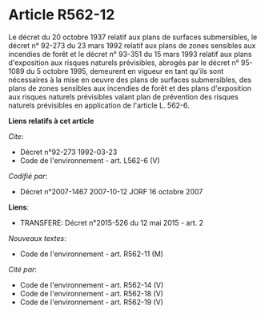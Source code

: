 # Article R562-12

Le décret du 20 octobre 1937 relatif aux plans de surfaces submersibles, le décret n° 92-273 du 23 mars 1992 relatif aux
plans de zones sensibles aux incendies de forêt et le décret n° 93-351 du 15 mars 1993 relatif aux plans d'exposition aux
risques naturels prévisibles, abrogés par le décret n° 95-1089 du 5 octobre 1995, demeurent en vigueur en tant qu'ils sont
nécessaires à la mise en oeuvre des plans de surfaces submersibles, des plans de zones sensibles aux incendies de forêt et
des plans d'exposition aux risques naturels prévisibles valant plan de prévention des risques naturels prévisibles en
application de l'article L. 562-6.

**Liens relatifs à cet article**

_Cite_:

  - Décret n°92-273 1992-03-23
  - Code de l'environnement - art. L562-6 (V)

_Codifié par_:

  - Décret n°2007-1467 2007-10-12 JORF 16 octobre 2007

**Liens**:

  - TRANSFERE: Décret n°2015-526 du 12 mai 2015 - art. 2

_Nouveaux textes_:

  - Code de l'environnement - art. R562-11 (M)

_Cité par_:

  - Code de l'environnement - art. R562-14 (V)
  - Code de l'environnement - art. R562-18 (V)
  - Code de l'environnement - art. R562-19 (V)
